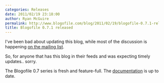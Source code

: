 ```yaml
---
categories: Releases
date: 2011/02/19 23:18:00
author: Ryan McGuire
permalink: http://www.blogofile.com/blog/2011/02/19/blogofile-0.7.1-released
title: Blogofile 0.7.1 released
---
```

I've been bad about updating this blog, while most of the discussion
is happening [on the mailing
list](http://groups.google.com/group/blogofile-discuss).

So, for anyone that has this blog in their feeds and was expecting
timely updates.. sorry.

The Blogofile 0.7 series is fresh and feature-full. The
[documentation](/documentation) is up to date.
